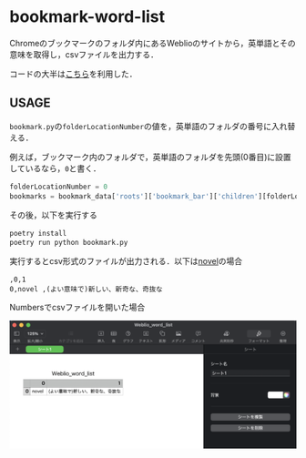 # bookmark-word-list

Chromeのブックマークのフォルダ内にあるWeblioのサイトから，英単語とその意味を取得し，csvファイルを出力する．

コードの大半は[こちら](https://harigami.net/cd?hsh=c4a5b7ed-8821-4d0d-a60d-e93fa69a9d65#L17)を利用した．

## USAGE

`bookmark.py`の`folderLocationNumber`の値を，英単語のフォルダの番号に入れ替える．

例えば，ブックマーク内のフォルダで，英単語のフォルダを先頭(0番目)に設置しているなら，`0`と書く．

```Python
folderLocationNumber = 0
bookmarks = bookmark_data['roots']['bookmark_bar']['children'][folderLocationNumber]['children']
```

その後，以下を実行する

```bash
poetry install
poetry run python bookmark.py
```
実行するとcsv形式のファイルが出力される．以下は[novel](https://ejje.weblio.jp/content/novel)の場合

```
,0,1
0,novel ,(よい意味で)新しい、新奇な、奇抜な
```

Numbersでcsvファイルを開いた場合

![Numbers](./images/image.png)
